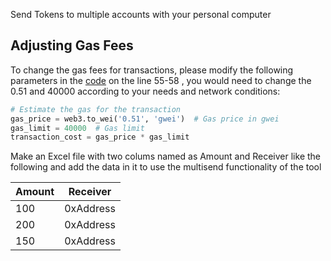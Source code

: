 Send Tokens to multiple accounts with your personal computer

## Adjusting Gas Fees

To change the gas fees for transactions, please modify the following parameters in the [code](https://github.com/parzivalishan/newsuper/blob/main/tools/mutlisender.py) on the line 55-58 , you would need to change the 0.51 and 40000 according to your needs and network conditions:

```python
# Estimate the gas for the transaction
gas_price = web3.to_wei('0.51', 'gwei')  # Gas price in gwei
gas_limit = 40000  # Gas limit
transaction_cost = gas_price * gas_limit

```

Make an Excel file with two colums named as Amount and Receiver like the following and add the data in it to use the multisend functionality of the tool




| Amount | Receiver |
|--------|----------|
| 100    | 0xAddress    |
| 200    | 0xAddress      |
| 150    | 0xAddress  |
